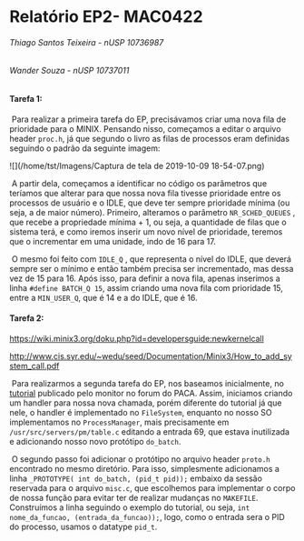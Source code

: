 # Relatório EP2- MAC0422

###### Thiago Santos Teixeira - nUSP 10736987

###### Wander Souza - nUSP 10737011

#### Tarefa 1:

​	Para realizar a primeira tarefa do EP, precisávamos criar uma nova fila de prioridade para o MINIX. Pensando nisso, começamos a editar o arquivo header `proc.h`, já que segundo o livro as filas de processos eram definidas seguindo o padrão da seguinte imagem:

![](/home/tst/Imagens/Captura de tela de 2019-10-09 18-54-07.png)

​	A partir dela, começamos a identificar no código os parâmetros que teríamos que alterar para que nossa nova fila tivesse prioridade entre os processos de usuário e o IDLE, que deve ter sempre prioridade mínima (ou seja, a de maior número). Primeiro, alteramos o parâmetro `NR_SCHED_QUEUES` , que recebe a propriedade mínima + 1, ou seja, a quantidade de filas que o sistema terá, e como iremos inserir um novo nível de prioridade, teremos que o incrementar em uma unidade, indo de 16 para 17.

​	O mesmo foi feito com `IDLE_Q` , que representa o nível do IDLE, que deverá sempre ser o mínimo e então também precisa ser incrementado, mas dessa vez de 15 para 16. Após isso, para definir a nova fila, apenas inserimos a linha `#define BATCH_Q 15`, assim criando uma nova fila com prioridade 15, entre a `MIN_USER_Q`, que é 14 e a do IDLE, que é 16.

#### 

#### Tarefa 2:

https://wiki.minix3.org/doku.php?id=developersguide:newkernelcall

http://www.cis.syr.edu/~wedu/seed/Documentation/Minix3/How_to_add_system_call.pdf

​	Para realizarmos a segunda tarefa do EP, nos baseamos inicialmente, no [tutorial](http://www.cis.syr.edu/~wedu/seed/Documentation/Minix3/How_to_add_system_call.pdf) publicado pelo monitor no forum do PACA. Assim, iniciamos criando um handler para nossa nova chamada, porém diferente do tutorial já que nele, o handler é implementado no `FileSystem`, enquanto no nosso SO implementamos no `ProcessManager`, mais precisamente em `/usr/src/servers/pm/table.c` editando a entrada 69, que estava inutilizada e adicionando nosso novo protótipo `do_batch`.

​	O segundo passo foi adicionar o protótipo no arquivo header `proto.h` encontrado no mesmo diretório. Para isso, simplesmente adicionamos a linha `_PROTOTYPE( int do_batch, (pid_t pid));` embaixo da sessão reservada para o arquivo `misc.c`, que escolhemos para implementar o corpo de nossa função para evitar ter de realizar mudanças no `MAKEFILE`. Construímos a linha seguindo o exemplo do tutorial, ou seja, `int nome_da_funcao, (entrada_da_funcao));`, logo, como o entrada sera o PID do processo, usamos o datatype `pid_t`.